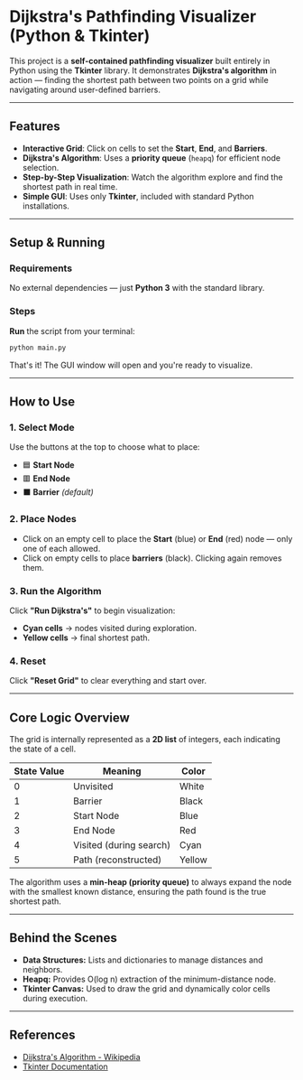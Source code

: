 # Dijkstra's Pathfinding Visualizer (Python & Tkinter)

This project is a **self-contained pathfinding visualizer** built entirely in Python using the **Tkinter** library. It demonstrates **Dijkstra's algorithm** in action — finding the shortest path between two points on a grid while navigating around user-defined barriers.

---

## Features

- **Interactive Grid**: Click on cells to set the **Start**, **End**, and **Barriers**.
- **Dijkstra's Algorithm**: Uses a **priority queue** (`heapq`) for efficient node selection.
- **Step-by-Step Visualization**: Watch the algorithm explore and find the shortest path in real time.
- **Simple GUI**: Uses only **Tkinter**, included with standard Python installations.

---

## Setup & Running

### Requirements

No external dependencies — just **Python 3** with the standard library.

### Steps

**Run** the script from your terminal:

```bash
python main.py
```

That's it! The GUI window will open and you're ready to visualize.

---

## How to Use

### 1. **Select Mode**

Use the buttons at the top to choose what to place:

- 🟦 **Start Node**
- 🟥 **End Node**
- ⬛ **Barrier** _(default)_

### 2. **Place Nodes**

- Click on an empty cell to place the **Start** (blue) or **End** (red) node — only one of each allowed.
- Click on empty cells to place **barriers** (black). Clicking again removes them.

### 3. **Run the Algorithm**

Click **"Run Dijkstra's"** to begin visualization:

- **Cyan cells** → nodes visited during exploration.
- **Yellow cells** → final shortest path.

### 4. **Reset**

Click **"Reset Grid"** to clear everything and start over.

---

## Core Logic Overview

The grid is internally represented as a **2D list** of integers, each indicating the state of a cell.

| State Value | Meaning                 | Color  |
| ----------- | ----------------------- | ------ |
| 0           | Unvisited               | White  |
| 1           | Barrier                 | Black  |
| 2           | Start Node              | Blue   |
| 3           | End Node                | Red    |
| 4           | Visited (during search) | Cyan   |
| 5           | Path (reconstructed)    | Yellow |

The algorithm uses a **min-heap (priority queue)** to always expand the node with the smallest known distance, ensuring the path found is the true shortest path.

---

## Behind the Scenes

- **Data Structures:** Lists and dictionaries to manage distances and neighbors.
- **Heapq:** Provides O(log n) extraction of the minimum-distance node.
- **Tkinter Canvas:** Used to draw the grid and dynamically color cells during execution.

---

## References

- [Dijkstra's Algorithm - Wikipedia](https://en.wikipedia.org/wiki/Dijkstra%27s_algorithm)
- [Tkinter Documentation](https://docs.python.org/3/library/tkinter.html)
